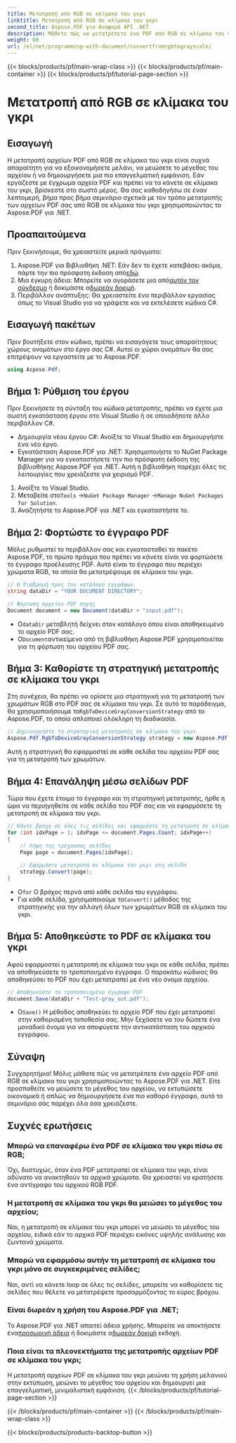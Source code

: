 ```yaml
---
title: Μετατροπή από RGB σε κλίμακα του γκρι
linktitle: Μετατροπή από RGB σε κλίμακα του γκρι
second_title: Aspose.PDF για Αναφορά API .NET
description: Μάθετε πώς να μετατρέπετε ένα PDF από RGB σε κλίμακα του γκρι χρησιμοποιώντας το Aspose.PDF για .NET. Ένας οδηγός βήμα προς βήμα για την απλοποίηση της μετατροπής χρωμάτων PDF και την εξοικονόμηση χώρου στο αρχείο.
weight: 60
url: /el/net/programming-with-document/convertfromrgbtograyscale/
---
```


{{< blocks/products/pf/main-wrap-class >}}
{{< blocks/products/pf/main-container >}}
{{< blocks/products/pf/tutorial-page-section >}}

# Μετατροπή από RGB σε κλίμακα του γκρι

## Εισαγωγή

Η μετατροπή αρχείων PDF από RGB σε κλίμακα του γκρι είναι συχνά απαραίτητη για να εξοικονομήσετε μελάνι, να μειώσετε το μέγεθος του αρχείου ή να δημιουργήσετε μια πιο επαγγελματική εμφάνιση. Εάν εργάζεστε με έγχρωμα αρχεία PDF και πρέπει να τα κάνετε σε κλίμακα του γκρι, βρίσκεστε στο σωστό μέρος. Θα σας καθοδηγήσω σε έναν λεπτομερή, βήμα προς βήμα σεμινάριο σχετικά με τον τρόπο μετατροπής των αρχείων PDF σας από RGB σε κλίμακα του γκρι χρησιμοποιώντας το Aspose.PDF για .NET.

## Προαπαιτούμενα

Πριν ξεκινήσουμε, θα χρειαστείτε μερικά πράγματα:

1.  Aspose.PDF για Βιβλιοθήκη .NET: Εάν δεν το έχετε κατεβάσει ακόμα, πάρτε την πιο πρόσφατη έκδοση από[εδώ](https://releases.aspose.com/pdf/net/).
2.  Μια έγκυρη άδεια: Μπορείτε να αγοράσετε μια από[αυτόν τον σύνδεσμο](https://purchase.aspose.com/buy) ή δοκιμάστε α[δωρεάν δοκιμή](https://releases.aspose.com/).
3. Περιβάλλον ανάπτυξης: Θα χρειαστείτε ένα περιβάλλον εργασίας όπως το Visual Studio για να γράψετε και να εκτελέσετε κώδικα C#.

## Εισαγωγή πακέτων

Πριν βουτήξετε στον κώδικα, πρέπει να εισαγάγετε τους απαραίτητους χώρους ονομάτων στο έργο σας C#. Αυτοί οι χώροι ονομάτων θα σας επιτρέψουν να εργαστείτε με το Aspose.PDF.

```csharp
using Aspose.Pdf;
```

## Βήμα 1: Ρύθμιση του έργου

Πριν ξεκινήσετε τη σύνταξη του κώδικα μετατροπής, πρέπει να έχετε μια σωστή εγκατάσταση έργου στο Visual Studio ή σε οποιοδήποτε άλλο περιβάλλον C#.

- Δημιουργία νέου έργου C#: Ανοίξτε το Visual Studio και δημιουργήστε ένα νέο έργο.
- Εγκατάσταση Aspose.PDF για .NET: Χρησιμοποιήστε το NuGet Package Manager για να εγκαταστήσετε την πιο πρόσφατη έκδοση της βιβλιοθήκης Aspose.PDF για .NET. Αυτή η βιβλιοθήκη παρέχει όλες τις λειτουργίες που χρειάζεστε για χειρισμό PDF.

1. Ανοίξτε το Visual Studio.
2.  Μεταβείτε στο`Tools` ->`NuGet Package Manager` ->`Manage NuGet Packages for Solution`.
3. Αναζητήστε το Aspose.PDF για .NET και εγκαταστήστε το.

## Βήμα 2: Φορτώστε το έγγραφο PDF

Μόλις ρυθμιστεί το περιβάλλον σας και εγκατασταθεί το πακέτο Aspose.PDF, το πρώτο πράγμα που πρέπει να κάνετε είναι να φορτώσετε το έγγραφο προέλευσης PDF. Αυτό είναι το έγγραφο που περιέχει χρώματα RGB, τα οποία θα μετατρέψουμε σε κλίμακα του γκρι.

```csharp
// Η διαδρομή προς τον κατάλογο εγγράφων.
string dataDir = "YOUR DOCUMENT DIRECTORY";

// Φόρτωση αρχείου PDF πηγής
Document document = new Document(dataDir + "input.pdf");
```

-  Ο`dataDir` μεταβλητή δείχνει στον κατάλογο όπου είναι αποθηκευμένο το αρχείο PDF σας.
-  Ο`Document`αντικείμενο από τη βιβλιοθήκη Aspose.PDF χρησιμοποιείται για τη φόρτωση του αρχείου PDF σας.

## Βήμα 3: Καθορίστε τη στρατηγική μετατροπής σε κλίμακα του γκρι

 Στη συνέχεια, θα πρέπει να ορίσετε μια στρατηγική για τη μετατροπή των χρωμάτων RGB στο PDF σας σε κλίμακα του γκρι. Σε αυτό το παράδειγμα, θα χρησιμοποιήσουμε το`RgbToDeviceGrayConversionStrategy` από το Aspose.PDF, το οποίο απλοποιεί ολόκληρη τη διαδικασία.

```csharp
// Δημιουργήστε τη στρατηγική μετατροπής σε κλίμακα του γκρι
Aspose.Pdf.RgbToDeviceGrayConversionStrategy strategy = new Aspose.Pdf.RgbToDeviceGrayConversionStrategy();
```

Αυτή η στρατηγική θα εφαρμοστεί σε κάθε σελίδα του αρχείου PDF σας για τη μετατροπή των χρωμάτων.

## Βήμα 4: Επανάληψη μέσω σελίδων PDF

Τώρα που έχετε έτοιμο το έγγραφο και τη στρατηγική μετατροπής, ήρθε η ώρα να περιηγηθείτε σε κάθε σελίδα του PDF σας και να εφαρμόσετε τη μετατροπή σε κλίμακα του γκρι. 

```csharp
// Κάντε βρόχο σε όλες τις σελίδες και εφαρμόστε τη μετατροπή σε κλίμακα του γκρι
for (int idxPage = 1; idxPage <= document.Pages.Count; idxPage++)
{
    // Λήψη της τρέχουσας σελίδας
    Page page = document.Pages[idxPage];
    
    // Εφαρμόστε μετατροπή σε κλίμακα του γκρι στη σελίδα
    strategy.Convert(page);
}
```

-  Ο`for` Ο βρόχος περνά από κάθε σελίδα του εγγράφου.
-  Για κάθε σελίδα, χρησιμοποιούμε το`Convert()` μέθοδος της στρατηγικής για την αλλαγή όλων των χρωμάτων RGB σε κλίμακα του γκρι.

## Βήμα 5: Αποθηκεύστε το PDF σε κλίμακα του γκρι

Αφού εφαρμοστεί η μετατροπή σε κλίμακα του γκρι σε κάθε σελίδα, πρέπει να αποθηκεύσετε το τροποποιημένο έγγραφο. Ο παρακάτω κώδικας θα αποθηκεύσει το PDF που έχει μετατραπεί με ένα νέο όνομα αρχείου.

```csharp
// Αποθηκεύστε το τροποποιημένο έγγραφο PDF
document.Save(dataDir + "Test-gray_out.pdf");
```

-  Ο`Save()` Η μέθοδος αποθηκεύει το αρχείο PDF που έχει μετατραπεί στην καθορισμένη τοποθεσία σας. Μην ξεχάσετε να του δώσετε ένα μοναδικό όνομα για να αποφύγετε την αντικατάσταση του αρχικού εγγράφου.

## Σύναψη

Συγχαρητήρια! Μόλις μάθατε πώς να μετατρέπετε ένα αρχείο PDF από RGB σε κλίμακα του γκρι χρησιμοποιώντας το Aspose.PDF για .NET. Είτε προσπαθείτε να μειώσετε το μέγεθος του αρχείου, να εκτυπώσετε οικονομικά ή απλώς να δημιουργήσετε ένα πιο καθαρό έγγραφο, αυτό το σεμινάριο σάς παρέχει όλα όσα χρειάζεστε.

## Συχνές ερωτήσεις

### Μπορώ να επαναφέρω ένα PDF σε κλίμακα του γκρι πίσω σε RGB;

Όχι, δυστυχώς, όταν ένα PDF μετατραπεί σε κλίμακα του γκρι, είναι αδύνατο να ανακτηθούν τα αρχικά χρώματα. Θα χρειαστεί να κρατήσετε ένα αντίγραφο του αρχικού RGB PDF.

### Η μετατροπή σε κλίμακα του γκρι θα μειώσει το μέγεθος του αρχείου;

Ναι, η μετατροπή σε κλίμακα του γκρι μπορεί να μειώσει το μέγεθος του αρχείου, ειδικά εάν το αρχικό PDF περιέχει εικόνες υψηλής ανάλυσης και ζωντανά χρώματα.

### Μπορώ να εφαρμόσω αυτήν τη μετατροπή σε κλίμακα του γκρι μόνο σε συγκεκριμένες σελίδες;

Ναι, αντί να κάνετε loop σε όλες τις σελίδες, μπορείτε να καθορίσετε τις σελίδες που θέλετε να μετατρέψετε προσαρμόζοντας το εύρος βρόχου.

### Είναι δωρεάν η χρήση του Aspose.PDF για .NET;

 Το Aspose.PDF για .NET απαιτεί άδεια χρήσης. Μπορείτε να αποκτήσετε ένα[προσωρινή άδεια](https://purchase.aspose.com/temporary-license/) ή δοκιμάστε α[δωρεάν δοκιμή](https://releases.aspose.com/) εκδοχή.

### Ποια είναι τα πλεονεκτήματα της μετατροπής αρχείων PDF σε κλίμακα του γκρι;

Η μετατροπή αρχείων PDF σε κλίμακα του γκρι μειώνει τη χρήση μελανιού στην εκτύπωση, μειώνει το μέγεθος του αρχείου και δημιουργεί μια επαγγελματική, μινιμαλιστική εμφάνιση.
{{< /blocks/products/pf/tutorial-page-section >}}

{{< /blocks/products/pf/main-container >}}
{{< /blocks/products/pf/main-wrap-class >}}

{{< blocks/products/products-backtop-button >}}
